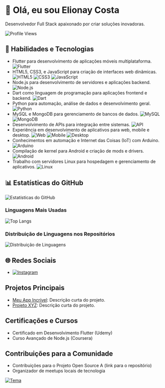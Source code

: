 <!-- Seu Nome -->
# 👋 Olá, eu sou Elionay Costa

Desenvolvedor Full Stack apaixonado por criar soluções inovadoras.

![Profile Views](https://komarev.com/ghpvc/?username=elionaycos&color=brightgreen)

## 🚀 Habilidades e Tecnologias

- Flutter para desenvolvimento de aplicações móveis multiplataforma.
  ![Flutter](https://img.shields.io/badge/-Flutter-02569B?logo=flutter&logoColor=white&style=flat)
- HTML5, CSS3, e JavaScript para criação de interfaces web dinâmicas.
  ![HTML5](https://img.shields.io/badge/-HTML5-E34F26?logo=html5&logoColor=white&style=flat)
  ![CSS3](https://img.shields.io/badge/-CSS3-1572B6?logo=css3&logoColor=white&style=flat)
  ![JavaScript](https://img.shields.io/badge/-JavaScript-F7DF1E?logo=javascript&logoColor=white&style=flat)
- Node.js para desenvolvimento de servidores e aplicações backend.
  ![Node.js](https://img.shields.io/badge/-Node.js-339933?logo=node.js&logoColor=white&style=flat)
- Dart como linguagem de programação para aplicações frontend e backend.
  ![Dart](https://img.shields.io/badge/-Dart-0175C2?logo=dart&logoColor=white&style=flat)
- Python para automação, análise de dados e desenvolvimento geral.
  ![Python](https://img.shields.io/badge/-Python-3776AB?logo=python&logoColor=white&style=flat)
- MySQL e MongoDB para gerenciamento de bancos de dados.
  ![MySQL](https://img.shields.io/badge/-MySQL-4479A1?logo=mysql&logoColor=white&style=flat)
  ![MongoDB](https://img.shields.io/badge/-MongoDB-47A248?logo=mongodb&logoColor=white&style=flat)
- Desenvolvimento de APIs para integração entre sistemas.
  ![API](https://img.shields.io/badge/-API-005571?style=flat)
- Experiência em desenvolvimento de aplicativos para web, mobile e desktop.
  ![Web](https://img.shields.io/badge/-Web-1572B6?style=flat)
  ![Mobile](https://img.shields.io/badge/-Mobile-4CAF50?style=flat)
  ![Desktop](https://img.shields.io/badge/-Desktop-2C3E50?style=flat)
- Conhecimentos em automação e Internet das Coisas (IoT) com Arduino.
  ![Arduino](https://img.shields.io/badge/-Arduino-00979D?logo=arduino&logoColor=white&style=flat)
- Compilação de kernel para Android e criação de mods e drivers.
  ![Android](https://img.shields.io/badge/-Android-3DDC84?logo=android&logoColor=white&style=flat)
- Trabalho com servidores Linux para hospedagem e gerenciamento de aplicativos.
  ![Linux](https://img.shields.io/badge/-Linux-FCC624?logo=linux&logoColor=white&style=flat)

## 📊 Estatísticas do GitHub

![Estatísticas do GitHub](https://github-readme-stats.vercel.app/api?username=elionaycos&show_icons=true&count_private=true&theme=radical)

### Linguagens Mais Usadas

![Top Langs](https://github-readme-stats.vercel.app/api/top-langs/?username=elionaycos&layout=compact&theme=radical)

### Distribuição de Linguagens nos Repositórios

![Distribuição de Linguagens](https://github-readme-stats.vercel.app/api/wakatime?username=elionaycos&theme=radical)

## 🌐 Redes Sociais
- [![Instagram](https://img.shields.io/badge/-Instagram-E4405F?style=flat-square&logo=instagram&logoColor=white&link=https://www.instagram.com/costa.elionay/)](https://www.instagram.com/costa.elionay/)

## Projetos Principais

- [Meu App Incrível](https://github.com/elionaycos/meu-app-incrivel): Descrição curta do projeto.
- [Projeto XYZ](https://github.com/elionaycos/projeto-xyz): Descrição curta do projeto.

## Certificações e Cursos

- Certificado em Desenvolvimento Flutter (Udemy)
- Curso Avançado de Node.js (Coursera)

## Contribuições para a Comunidade

- Contribuições para o Projeto Open Source A (link para o repositório)
- Organizador de meetups locais de tecnologia

[![Tema](https://img.shields.io/badge/Tema-Laranja-e34c26?style=for-the-badge)](https://img.shields.io/badge/Tema-Laranja-e34c26?style=for-the-badge)
